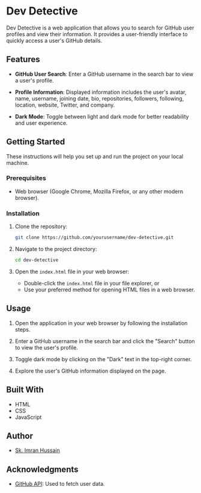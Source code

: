 # Dev Detective

Dev Detective is a web application that allows you to search for GitHub user profiles and view their information. It provides a user-friendly interface to quickly access a user's GitHub details.

## Features

- **GitHub User Search**: Enter a GitHub username in the search bar to view a user's profile.

- **Profile Information**: Displayed information includes the user's avatar, name, username, joining date, bio, repositories, followers, following, location, website, Twitter, and company.

- **Dark Mode**: Toggle between light and dark mode for better readability and user experience.

## Getting Started

These instructions will help you set up and run the project on your local machine.

### Prerequisites

- Web browser (Google Chrome, Mozilla Firefox, or any other modern browser).

### Installation

1. Clone the repository:

   ```bash
   git clone https://github.com/yourusername/dev-detective.git
   ```

2. Navigate to the project directory:

   ```bash
   cd dev-detective
   ```

3. Open the `index.html` file in your web browser:

   - Double-click the `index.html` file in your file explorer, or
   - Use your preferred method for opening HTML files in a web browser.

## Usage

1. Open the application in your web browser by following the installation steps.

2. Enter a GitHub username in the search bar and click the "Search" button to view the user's profile.

3. Toggle dark mode by clicking on the "Dark" text in the top-right corner.

4. Explore the user's GitHub information displayed on the page.

## Built With

- HTML
- CSS
- JavaScript

## Author

- [Sk. Imran Hussain](https://github.com/skimran-coder)

## Acknowledgments

- [GitHub API](https://developer.github.com/v3/): Used to fetch user data.
